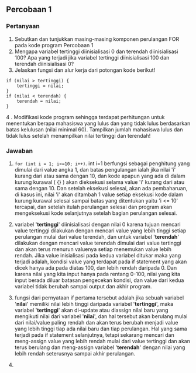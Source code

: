 ## Percobaan 1
### Pertanyaan
1. Sebutkan dan tunjukkan masing-masing komponen perulangan FOR pada kode program Percobaan 1
2. Mengapa  variabel  tertinggi  diinisialisasi  0  dan  terendah  diinisialisasi  100?  Apa  yang terjadi jika variabel tertinggi diinisialisasi 100 dan terendah diinisialisasi 0? 
3. Jelaskan fungsi dan alur kerja dari potongan kode berikut!
```
if (nilai > tertinggi) {
    tertinggi = nilai;
}
if (nilai < terendah) {
    terendah = nilai;
}
```
4 . Modifikasi  kode  program  sehingga  terdapat  perhitungan  untuk  menentukan  berapa mahasiswa yang lulus dan yang tidak lulus berdasarkan batas kelulusan (nilai minimal 60). Tampilkan  jumlah  mahasiswa  lulus  dan  tidak  lulus setelah  menampilkan  nilai  tertinggi dan terendah!

### Jawaban
1. ```for (int i = 1; i<=10; i++)```. int i=1 berfungsi sebagai penghitung yang dimulai dari value angka 1, dan batas pengulangan ialah jika nilai 'i' kurang dari atau sama dengan 10, dan kode apapun yang ada di dalam kurung kurawal ( {} ) akan dieksekusi selama value 'i' kurang dari atau sama dengan 10.
Dan setelah eksekusi selesai, akan ada pembaharuan, di kasus ini, nilai 'i' akan ditambah 1 value setiap eksekusi kode dalam kurung kurawal selesai sampai batas yang ditentukan yaitu 'i <= 10' tercapai, dan setelah itulah perulangan selesai dan program akan mengeksekusi kode selanjutnya setelah bagian perulangan selesai.

2. variabel '**tertinggi**' diinisialisasi dengan nilai 0 karena tujuan mencari value tertinggi dilakukan dengan mencari value yang lebih tinggi setiap perulangan mulai dari value terendah, dan untuk variabel '**terendah**' dilakukan dengan mencari value terendah dimulai dari value tertinggi dan akan terus menurun valuenya setiap menemukan value lebih rendah.
Jika value inisialisasi pada kedua variabel ditukar maka yang terjadi adalah, kondisi value yang terdapat pada if statement yang akan dicek hanya ada pada diatas 100, dan lebih rendah daripada 0.
Dan karena nilai yang kita input hanya pada rentang 0-100, nilai yang kita input berada diluar batasan pengecekan kondisi, dan value dari kedua variabel tidak berubah sampai output dan akhir program.

3. fungsi dari pernyataan if pertama tersebut adalah jika sebuah variabel '**nilai**' memiliki nilai lebih tinggi daripada variabel '**tertinggi**', maka variabel '**tertinggi**' akan di-update atau diassign nilai baru yang mengikuti nilai dari variabel '**nilai**', dan hal tersebut akan berulang mulai dari nilai/value paling rendah dan akan terus berubah menjadi value yang lebih tinggi tiap ada nilai baru dan tiap perulangan. 
Hal yang sama terjadi pada if statement selanjutnya, tetapi sekarang mencari dan meng-assign value yang lebih rendah mulai dari value tertinggi dan akan terus berulang dan meng-assign variabel '**terendah**' dengan nilai yang lebih rendah seterusnya sampai akhir perulangan. 

4. 